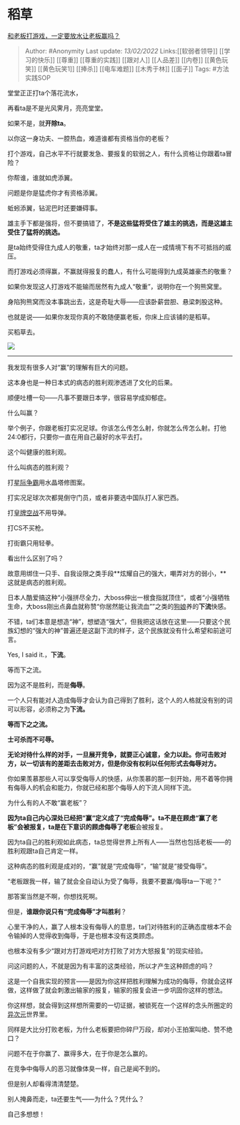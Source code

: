 # 稻草
[和老板打游戏，一定要放水让老板赢吗？](https://www.zhihu.com/question/493547911/answer/2188863159)

> Author: #Anonymity
> Last update: *13/02/2022*
> Links:[[软弱者领导]] [[学习的快乐]] [[尊重]] [[尊重的实践]] [[跟对人]] [[人品差]] [[内卷]] [[黄色玩笑]] [[黄色玩笑1]] [[捧杀]] [[电车难题]] [[木秀于林]] [[面子]]
> Tags: #方法实践SOP

堂堂正正打ta个落花流水，

再看ta是不是光风霁月，亮亮堂堂。

如果不是，就**开除ta**。

以你这一身功夫、一腔热血，难道谁都有资格当你的老板？

打个游戏，自己水平不行就要发急、要报复的软弱之人，有什么资格让你跟着ta冒险？

你帮谁，谁就如虎添翼。

问题是你是猛虎你才有资格添翼。

蚯蚓添翼，钻泥巴时还要嫌碍事。

雄主手下都是强将，但不要搞错了，**不是这些猛将受住了雄主的挑选，而是这雄主受住了猛将的挑选。**

是ta始终受得住九成人的敬重，ta才始终对那一成人在一成情境下有不可抵挡的威压。

而打游戏必须得赢，不赢就得报复的蠢人，有什么可能得到九成英雄豪杰的敬重？

如果你发现这人打游戏不能输而居然有九成人“敬重”，说明你在一个狗熊窝里。

身陷狗熊窝而没本事跳出去，这是奇耻大辱——应该卧薪尝胆、悬梁刺股这种。

也就是说——如果你发现你真的不敢随便赢老板，你床上应该铺的是稻草。

买稻草去。

![](https://pic3.zhimg.com/50/v2-f25e2c5042e518624222f3693796f1dc_720w.jpg?source=1940ef5c)

---

我发现有很多人对“赢”的理解有巨大的问题。

这本身也是一种日本式的病态的胜利观渗透进了文化的后果。

顺便吐槽一句——凡事不要跟日本学，很容易学成抑郁症。

什么叫赢？

举个例子，你跟老板打实况足球。你该怎么传怎么射，你就怎么传怎么射。打他24:0都行，只要你一直在用自己最好的水平去打。

这个叫健康的胜利观。

什么叫病态的胜利观？

打[星际争霸](https://www.zhihu.com/search?q=%E6%98%9F%E9%99%85%E4%BA%89%E9%9C%B8&search_source=Entity&hybrid_search_source=Entity&hybrid_search_extra=%7B%22sourceType%22%3A%22answer%22%2C%22sourceId%22%3A2188863159%7D)用水晶塔修图案。

打实况足球次次都晃倒守门员，或者非要选中国队打人家巴西。

打[皇牌空战](https://www.zhihu.com/search?q=%E7%9A%87%E7%89%8C%E7%A9%BA%E6%88%98&search_source=Entity&hybrid_search_source=Entity&hybrid_search_extra=%7B%22sourceType%22%3A%22answer%22%2C%22sourceId%22%3A2188863159%7D)不用导弹。

打CS不买枪。

打街霸只用轻拳。

看出什么区别了吗？

故意用绑住一只手、自我设限之类手段**炫耀自己的强大，嘲弄对方的弱小，**这就是病态的胜利观。

日本人酷爱搞这种“小强拼尽全力，大boss伸出一根食指就顶住“，或者“小强牺牲生命，大boss刚出点鼻血就称赞“你居然能让我流血””之类的[狗娘](https://www.zhihu.com/search?q=%E7%8B%97%E5%A8%98&search_source=Entity&hybrid_search_source=Entity&hybrid_search_extra=%7B%22sourceType%22%3A%22answer%22%2C%22sourceId%22%3A2188863159%7D)养的**下流**快感。

不错，ta们本意是想造“神”，想塑造“强大”，但我把这话放在这里——只要这个民族幻想的“强大的神”普遍还是这副下流的样子，这个民族就没有什么希望和前途可言。

Yes, I said it.，**下流**。

等而下之流。

因为这不是胜利，而是**侮辱**。

一个人只有能对人造成侮辱才会认为自己得到了胜利，这个人的人格就没有别的词可以形容，必须称之为**下流。**

**等而下之之流。**

**士可杀而不可辱。**

**无论对待什么样的对手，一旦展开竞争，就要正心诚意，全力以赴。你可击败对方，以一切该有的差距去击败对方，但是你没有权利以任何形式去侮辱对方。**

你如果羡慕那些人可以享受侮辱人的快感，从你羡慕的那一刻开始，用不着等你拥有侮辱人的机会和能力，你就已经和那个侮辱人的下流人同样下流。

为什么有的人不敢“赢老板”？

**因为ta自己内心深处已经把“赢“定义成了“完成侮辱”。**ta不是在顾虑“赢了老板”会被报复，ta是在下意识的顾虑**侮辱了老板**会被报复。

因为ta自己的胜利观如此病态，ta总觉得世界上所有人——当然也包括老板——的胜利观跟ta自己肯定一样。

这种病态的胜利观是成对的，“赢”就是“完成侮辱”，“输”就是“接受侮辱”。

“老板跟我一样，输了就会全自动认为受了侮辱，我要不要赢/侮辱ta一下呢？”

那答案当然是不啊，你想找死啊。

但是，**谁跟你说只有“完成侮辱”才叫胜利**？

心里干净的人，赢了人根本没有侮辱人的意思，ta们对待胜利的正确态度根本不会令输掉的人觉得收到侮辱，于是也根本没有这类顾虑。

也根本没有多少“跟对方打游戏吧对方打败了对方大怒报复”的现实经验。

问这问题的人，不就是因为有丰富的这类经验，所以才产生这种顾虑的吗？

这是一个自我实现的预言——是因为你这样把胜利理解为成功的侮辱，你就会这样做，这样做了就会刺激出输家的报复，输家的报复会进一步巩固你这样的想法。

你这样想，就会得到这样想所需要的一切证据，被锁死在一个这样的念头所圈定的[异次元](https://www.zhihu.com/search?q=%E5%BC%82%E6%AC%A1%E5%85%83&search_source=Entity&hybrid_search_source=Entity&hybrid_search_extra=%7B%22sourceType%22%3A%22answer%22%2C%22sourceId%22%3A2188863159%7D)世界里。

同样是大比分打败老板，为什么老板要把你碎尸万段，却对小王拍案叫绝、赞不绝口？

问题不在于你赢了、赢得多大，在于你是怎么赢的。

在竞争中侮辱人的恶习就像体臭一样，自己是闻不到的。

但是别人却看得清清楚楚。

别人掩鼻而走，ta还要生气——为什么？凭什么？

自己多想想！
